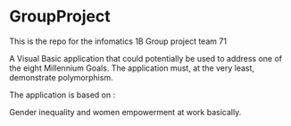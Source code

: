 # GroupProject
This is the repo for the infomatics 1B Group project team 71

A Visual Basic application that could potentially be used to address one of 
the eight Millennium Goals. 
The application must, at the very least, demonstrate polymorphism.

The application is based on :

Gender inequality and women empowerment at work basically. 
